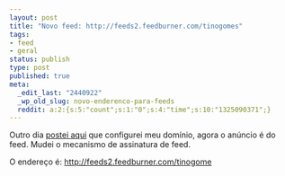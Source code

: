 ```yaml
---
layout: post
title: "Novo feed: http://feeds2.feedburner.com/tinogomes"
tags:
- feed
- geral
status: publish
type: post
published: true
meta:
  _edit_last: "2440922"
  _wp_old_slug: novo-enderenco-para-feeds
  reddit: a:2:{s:5:"count";s:1:"0";s:4:"time";s:10:"1325090371";}
---
```

Outro dia [postei aqui](http://blog.tinogomes.com/2009/02/08/novo-endereco-blog-tinogomes-com/) que configurei meu domínio, agora o anúncio é do feed. Mudei o mecanismo de assinatura de feed.

O endereço é: <http://feeds2.feedburner.com/tinogome>

